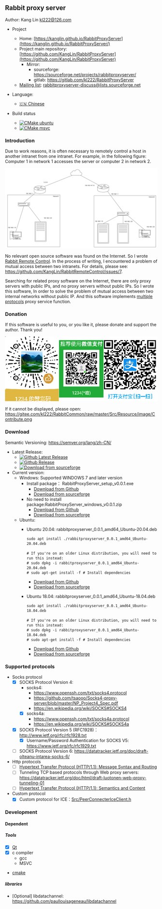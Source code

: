 ## Rabbit proxy server

Author: Kang Lin <kl222@126.com>

- Project
  + Home: [https://kanglin.github.io/RabbitProxyServer](https://kanglin.github.io/RabbitProxyServer/)
  + Project main repository: [https://github.com/KangLin/RabbitProxyServer](https://github.com/KangLin/RabbitProxyServer)
    - Mirror:
      + sourceforge: https://sourceforge.net/projects/rabbitproxyserver/
      + gitlab: https://gitlab.com/kl222/RabbitProxyServer
  + [Mailing list](https://sourceforge.net/p/rabbitproxyserver/mailman/): <rabbitproxyserver-discuss@lists.sourceforge.net>

- Language:
  + [:cn: Chinese](README_zh_CN.md)
  
- Build status
  - [![CMake ubuntu](https://github.com/KangLin/RabbitProxyServer/actions/workflows/cmake_ubuntu.yml/badge.svg)](https://github.com/KangLin/RabbitProxyServer/actions/workflows/cmake_ubuntu.yml)
  - [![CMake msvc](https://github.com/KangLin/RabbitProxyServer/actions/workflows/msvc.yml/badge.svg)](https://github.com/KangLin/RabbitProxyServer/actions/workflows/msvc.yml)

### Introduction

Due to work reasons, it is often necessary to remotely control a host in another intranet from one intranet. For example, in the following figure: Computer 1 in network 1 accesses the server or computer 2 in network 2.

![Network Topology](Documents/Image/network_en.svg)

No relevant open source software was found on the Internet.
So I wrote [Rabbit Remote Control](https://github.com/KangLin/RabbitRemoteControl). 
In the process of writing, I encountered a problem of mutual access between two intranets.
For details, please see: https://github.com/KangLin/RabbitRemoteControl/issues/7.

Searching for related proxy software on the Internet, there are only proxy servers with public IPs, and no proxy servers without public IPs. So I wrote this software,
In order to solve the problem of mutual access between two internal networks without public IP. And this software implements [multiple protocols](#Supported-protocols) proxy service function.

### Donation
If this software is useful to you, or you like it, please donate and support the author. Thank you!

[![donation](https://github.com/KangLin/RabbitCommon/raw/master/Src/Resource/image/Contribute.png "donation")](https://github.com/KangLin/RabbitCommon/raw/master/Src/Resource/image/Contribute.png "donation")

If it cannot be displayed, please open:
https://gitee.com/kl222/RabbitCommon/raw/master/Src/Resource/image/Contribute.png

### Download

Semantic Versioning: https://semver.org/lang/zh-CN/

+ Latest Release: 
  - [![Github Latest Release](https://img.shields.io/github/release/KangLin/RabbitProxyServer?label=Github%20最后发行版本)](https://github.com/KangLin/RabbitProxyServer/releases)
  - [![Github Release](https://img.shields.io/github/release-pre/KangLin/RabbitProxyServer?label=Github%20发行版本)](https://github.com/KangLin/RabbitProxyServer/releases)
  - [![Download from sourceforge](https://a.fsdn.com/con/app/sf-download-button)](https://sourceforge.net/projects/rabbitproxyserver/files/latest/download)
+ Current version:
  - Windows: Supported WINDOWS 7 and later version
    + Install package： RabbitProxyServer_setup_v0.0.1.exe
      - [Download from Github](https://github.com/KangLin/RabbitProxyServer/releases/download/v0.0.1/RabbitProxyServer_setup_v0.0.1.exe)
      - [Download from sourceforge](https://sourceforge.net/projects/rabbitproxyserver/files/v0.0.1/RabbitProxyServer_setup_v0.0.1.exe/download)
    + No need to install package:RabbitProxyServer_windows_v0.0.1.zip
      - [Download from Github](https://github.com/KangLin/RabbitProxyServer/releases/download/v0.0.1/RabbitProxyServer_windows_v0.0.1.zip)
      - [Download from sourceforge](https://sourceforge.net/projects/rabbitproxyserver/files/v0.0.1/RabbitProxyServer_windows_v0.0.1.zip/download)
  - Ubuntu:
    + Ubuntu 20.04: rabbitproxyserver_0.0.1_amd64_Ubuntu-20.04.deb
      
          sudo apt install ./rabbitproxyserver_0.0.1_amd64_Ubuntu-20.04.deb
          
          # If you're on an older Linux distribution, you will need to run this instead:
          # sudo dpkg -i rabbitproxyserver_0.0.1_amd64_Ubuntu-20.04.deb
          # sudo apt-get install -f # Install dependencies

      - [Download from Github](https://github.com/KangLin/RabbitProxyServer/releases/download/v0.0.1/rabbitproxyserver_0.0.1_amd64_Ubuntu-20.04.deb)
      - [Download from sourceforge](https://sourceforge.net/projects/rabbitproxyserver/files/v0.0.1/rabbitproxyserver_0.0.1_amd64_Ubuntu-20.04.deb/download)
      
    + Ubuntu 18.04: rabbitproxyserver_0.0.1_amd64_Ubuntu-18.04.deb

          sudo apt install ./rabbitproxyserver_0.0.1_amd64_Ubuntu-18.04.deb
          
          # If you're on an older Linux distribution, you will need to run this instead:
          # sudo dpkg -i rabbitproxyserver_0.0.1_amd64_Ubuntu-18.04.deb
          # sudo apt-get install -f # Install dependencies

      - [Download from Github](https://github.com/KangLin/RabbitProxyServer/releases/download/v0.0.1/rabbitproxyserver_0.0.1_amd64_Ubuntu-18.04.deb)
      - [Download from sourceforge](https://sourceforge.net/projects/rabbitproxyserver/files/v0.0.1/rabbitproxyserver_0.0.1_amd64_Ubuntu-18.04.deb/download)

### Supported protocols

- Socks protocol
  - [x] SOCKS Protocol Version 4: 
    + socks4:
      - https://www.openssh.com/txt/socks4.protocol
      - https://github.com/tsaooo/Socks4-proxy-server/blob/master/NP_Project4_Spec.pdf    
      - https://en.wikipedia.org/wiki/SOCKS#SOCKS4
    + [x] socks4a:
      - https://www.openssh.com/txt/socks4a.protocol
      - https://en.wikipedia.org/wiki/SOCKS#SOCKS4a
  - [x] SOCKS Protocol Version 5 (RFC1928)：http://www.ietf.org/rfc/rfc1928.txt
    + [x] Username/Password Authentication for SOCKS V5: https://www.ietf.org/rfc/rfc1929.txt
  - [ ] SOCKS Protocol Version 6: https://datatracker.ietf.org/doc/draft-olteanu-intarea-socks-6/
- Http protocols
  + [ ] [Hypertext Transfer Protocol (HTTP/1.1): Message Syntax and Routing](https://datatracker.ietf.org/doc/html/rfc7230)
  + [ ] Tunneling TCP based protocols through Web proxy servers: https://datatracker.ietf.org/doc/html/draft-luotonen-web-proxy-tunneling-01
  + [ ] [Hypertext Transfer Protocol (HTTP/1.1): Semantics and Content](https://datatracker.ietf.org/doc/html/rfc7231#section-0.0.1)
- Custom protocol
    + [x] Custom protocol for ICE：[Src/PeerConnecterIceClient.h](Src/PeerConnecterIceClient.h#L63)
    
### Development
#### Dependent
##### Tools
- [x] [Qt](qt.io)
- [x] c compiler
  + gcc
  + MSVC
- [cmake](https://cmake.org/)

##### libraries

- [Optional] libdatachannel: https://github.com/paullouisageneau/libdatachannel
